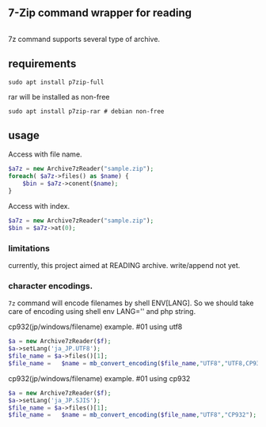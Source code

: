 ## 7-Zip command wrapper for reading
![<CircleciTest>](https://circleci.com/gh/takuya/php-7z-cmd-wrapper.svg?style=svg)


7z command supports several type of archive. 

## requirements

```
sudo apt install p7zip-full
```

rar will be installed as non-free
```
sudo apt install p7zip-rar # debian non-free
```
## usage 
Access with file name.
```php
$a7z = new Archive7zReader("sample.zip");
foreach( $a7z->files() as $name) {
    $bin = $a7z->conent($name);
}
```
Access with index.
```php
$a7z = new Archive7zReader("sample.zip");
$bin = $a7z->at(0);
```

### limitations 

currently, this project aimed at READING archive. write/append not yet.


### character encodings.

`7z` command will encode filenames by shell ENV[LANG].
So we should take care of encoding using shell env LANG='' and php string.

cp932(jp/windows/filename) example. #01 using utf8 
```php
$a = new Archive7zReader($f);
$a->setLang('ja_JP.UTF8');
$file_name = $a->files()[1];
$file_name =   $name = mb_convert_encoding($file_name,"UTF8","UTF8,CP932");
```
cp932(jp/windows/filename) example. #01 using cp932
```php
$a = new Archive7zReader($f);
$a->setLang('ja_JP.SJIS');
$file_name = $a->files()[1];
$file_name =   $name = mb_convert_encoding($file_name,"UTF8","CP932");
```






